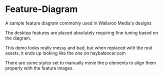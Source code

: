 # Feature-Diagram
A sample feature diagram commonly used in Wallaroo Media's designs

The desktop features are placed absolutely requiring fine tuning based on the diagram.

This demo looks really messy and bad, but when replaced with the real assets, it ends up looking like the one on haybalancer.com

There are some styles set to manually move the p elements to align them properly with the feature images.
